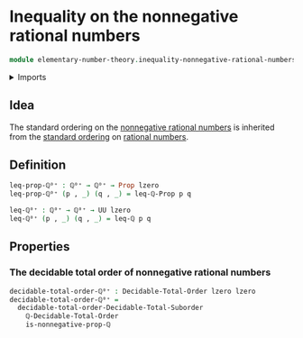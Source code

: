 # Inequality on the nonnegative rational numbers

```agda
module elementary-number-theory.inequality-nonnegative-rational-numbers where
```

<details><summary>Imports</summary>

```agda
open import elementary-number-theory.decidable-total-order-rational-numbers
open import elementary-number-theory.inequality-rational-numbers
open import elementary-number-theory.nonnegative-rational-numbers

open import foundation.dependent-pair-types
open import foundation.propositions
open import foundation.universe-levels

open import order-theory.decidable-total-orders
```

</details>

## Idea

The standard ordering on the
[nonnegative rational numbers](elementary-number-theory.nonnegative-rational-numbers.md)
is inherited from the
[standard ordering](elementary-number-theory.inequality-rational-numbers.md) on
[rational numbers](elementary-number-theory.rational-numbers.md).

## Definition

```agda
leq-prop-ℚ⁰⁺ : ℚ⁰⁺ → ℚ⁰⁺ → Prop lzero
leq-prop-ℚ⁰⁺ (p , _) (q , _) = leq-ℚ-Prop p q

leq-ℚ⁰⁺ : ℚ⁰⁺ → ℚ⁰⁺ → UU lzero
leq-ℚ⁰⁺ (p , _) (q , _) = leq-ℚ p q
```

## Properties

### The decidable total order of nonnegative rational numbers

```agda
decidable-total-order-ℚ⁰⁺ : Decidable-Total-Order lzero lzero
decidable-total-order-ℚ⁰⁺ =
  decidable-total-order-Decidable-Total-Suborder
    ℚ-Decidable-Total-Order
    is-nonnegative-prop-ℚ
```
